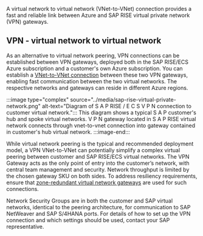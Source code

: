 A virtual network to virtual network (VNet-to-VNet) connection provides a fast and reliable link between Azure and SAP RISE virtual private network (VPN) gateways.

## VPN - virtual network to virtual network

As an alternative to virtual network peering, VPN connections can be established between VPN gateways, deployed both in the SAP RISE/ECS Azure subscription and a customer's own Azure subscription. You can establish a [VNet-to-VNet connection](/azure/vpn-gateway/vpn-gateway-howto-vnet-vnet-resource-manager-portal) between these two VPN gateways, enabling fast communication between the two virtual networks. The respective networks and gateways can reside in different Azure regions.

:::image type="complex" source="../media/sap-rise-virtual-private-network.png" alt-text="Diagram of S A P RISE / E C S V P N connection to customer virtual network.":::
   This diagram shows a typical S A P customer's hub and spoke virtual networks. V P N gateway located in S A P RISE virtual network connects through vnet-to-vnet connection into gateway contained in customer's hub virtual network.
:::image-end:::

While virtual network peering is the typical and recommended deployment model, a VPN VNet-to-VNet can potentially simplify a complex virtual peering between customer and SAP RISE/ECS virtual networks. The VPN Gateway acts as the only point of entry into the customer’s network, with central team management and security. Network throughput is limited by the chosen gateway SKU on both sides. To address resiliency requirements, ensure that [zone-redundant virtual network gateways](/azure/vpn-gateway/about-zone-redundant-vnet-gateways) are used for such connections.

Network Security Groups are in both the customer and SAP virtual networks, identical to the peering architecture, for communication to SAP NetWeaver and SAP S/4HANA ports. For details of how to set up the VPN connection and which settings should be used, contact your SAP representative.

